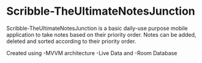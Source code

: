 # Scribble-TheUltimateNotesJunction

Scribble-TheUltimateNotesJunction is a basic daily-use purpose mobile application to take notes based on their priority order. Notes can be added, deleted
and sorted according to their priority order. 

Created using 
-MVVM architecture 
-Live Data and 
-Room Database

